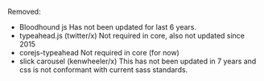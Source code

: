 
Removed:
* Bloodhound js
  Has not been updated for last 6 years.
* typeahead.js (twitter/x)
  Not required in core, also not updated since 2015
* corejs-typeahead
  Not required in core (for now)
* slick carousel (kenwheeler/x)
  This has not been updated in 7 years and css is not conformant with current sass standards.
